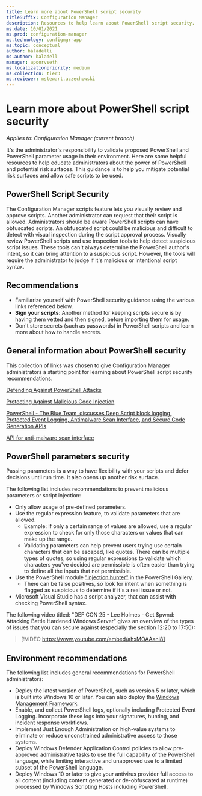 ```yaml
---
title: Learn more about PowerShell script security
titleSuffix: Configuration Manager
description: Resources to help learn about PowerShell script security.
ms.date: 10/01/2021
ms.prod: configuration-manager
ms.technology: configmgr-app
ms.topic: conceptual
author: baladelli
ms.author: baladell
manager: apoorvseth
ms.localizationpriority: medium
ms.collection: tier3
ms.reviewer: mstewart,aczechowski
---
```


# Learn more about PowerShell script security

*Applies to: Configuration Manager (current branch)*

It's the administrator's responsibility to validate proposed PowerShell and PowerShell parameter usage in their environment. Here are some helpful resources to help educate administrators about the power of PowerShell and potential risk surfaces. This guidance is to help you mitigate potential risk surfaces and allow safe scripts to be used.

## PowerShell Script Security

The Configuration Manager scripts feature lets you visually review and approve scripts. Another administrator can request that their script is allowed. Administrators should be aware PowerShell scripts can have obfuscated scripts. An obfuscated script could be malicious and difficult to detect with visual inspection during the script approval process. Visually review PowerShell scripts and use inspection tools to help detect suspicious script issues. These tools can't always determine the PowerShell author's intent, so it can bring attention to a suspicious script. However, the tools will require the administrator to judge if it's malicious or intentional script syntax.

## Recommendations

- Familiarize yourself with PowerShell security guidance using the various links referenced below.
- **Sign your scripts**: Another method for keeping scripts secure is by having them vetted and then signed, before importing them for usage.
- Don't store secrets (such as passwords) in PowerShell scripts and learn more about how to handle secrets.

## General information about PowerShell security

This collection of links was chosen to give Configuration Manager administrators a starting point for learning about PowerShell script security recommendations.

<!-- [PowerShell Security Best Practices](https://devblogs.microsoft.com/powershell/powershell-security-best-practices/)

> [!VIDEO https://channel9.msdn.com/Events/Blue-Hat-Security-Briefings/BlueHat-Security-Briefings-Fall-2013-Sessions/PowerShell-Best-Practices/player] -->

[Defending Against PowerShell Attacks](https://devblogs.microsoft.com/powershell/defending-against-powershell-attacks/)

[Protecting Against Malicious Code Injection](https://devblogs.microsoft.com/powershell/protecting-against-malicious-code-injection/)

[PowerShell - The Blue Team, discusses Deep Script block logging, Protected Event Logging, Antimalware Scan Interface, and Secure Code Generation APIs](https://devblogs.microsoft.com/powershell/powershell-the-blue-team/)

[API for anti-malware scan interface](https://cloudblogs.microsoft.com/microsoftsecure/2015/06/09/windows-10-to-offer-application-developers-new-malware-defenses/)

## PowerShell parameters security

Passing parameters is a way to have flexibility with your scripts and defer decisions until run time. It also opens up another risk surface.

The following list includes recommendations to prevent malicious parameters or script injection:

- Only allow usage of pre-defined parameters.
- Use the regular expression feature, to validate parameters that are allowed.
  - Example: If only a certain range of values are allowed, use a regular expression to check for only those characters or values that can make up the range.
  - Validating parameters can help prevent users trying use certain characters that can be escaped, like quotes. There can be multiple types of quotes, so using regular expressions to validate which characters you've decided are permissible is often easier than trying to define all the inputs that not permissible.
- Use the PowerShell module ["injection hunter"](https://www.powershellgallery.com/packages/InjectionHunter/1.0.0) in the PowerShell Gallery.
  - There can be false positives, so look for intent when something is flagged as suspicious to determine if it's a real issue or not.
- Microsoft Visual Studio has a script analyzer, that can assist with checking PowerShell syntax.

The following video titled: "DEF CON 25 - Lee Holmes - Get $pwnd: Attacking Battle Hardened Windows Server" gives an overview of the types of issues that you can secure against (especially the section 12:20 to 17:50):

> [!VIDEO https://www.youtube.com/embed/ahxMOAAani8]

## Environment recommendations

The following list includes general recommendations for PowerShell administrators:

- Deploy the latest version of PowerShell, such as version 5 or later, which is built into Windows 10 or later. You can also deploy the [Windows Management Framework](https://www.microsoft.com/download/details.aspx?id=54616).
- Enable, and collect PowerShell logs, optionally including Protected Event Logging. Incorporate these logs into your signatures, hunting, and incident response workflows.
- Implement Just Enough Administration on high-value systems to eliminate or reduce unconstrained administrative access to those systems.
- Deploy Windows Defender Application Control policies to allow pre-approved administrative tasks to use the full capability of the PowerShell language, while limiting interactive and unapproved use to a limited subset of the PowerShell language.
- Deploy Windows 10 or later to give your antivirus provider full access to all content (including content generated or de-obfuscated at runtime) processed by Windows Scripting Hosts including PowerShell.
